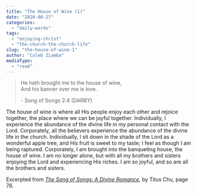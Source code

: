 ```yaml
---
title: "The House of Wine (1)"
date: "2020-08-27"
categories: 
  - "daily-words"
tags: 
  - "enjoying-christ"
  - "the-church-the-church-life"
slug: "the-house-of-wine-1"
author: "Caleb Ziamba"
mediaType: 
  - "read"
---
```


> He hath brought me to the house of wine,  
> And his banner over me is love.
> 
> \- Song of Songs 2:4 (DARBY)

The house of wine is where all His people enjoy each other and rejoice together, the place where we can be joyful together. Individually, I experience the abundance of the divine life in my personal contact with the Lord. Corporately, all the believers experience the abundance of the divine life in the church. Individually, I sit down in the shade of the Lord as a wonderful apple tree, and His fruit is sweet to my taste; I feel as though I am being raptured. Corporately, I am brought into the banqueting house, the house of wine. I am no longer alone, but with all my brothers and sisters enjoying the Lord and experiencing His riches. I am so joyful, and so are all the brothers and sisters.

Excerpted from _[The Song of Songs: A Divine Romance](https://www.asweetsavor.org/song-of-songs-dr),_ by Titus Chu, page 78.
